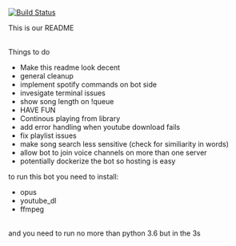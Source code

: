[![Build Status](https://travis-ci.org/ceramey1997/BluesBot.svg?branch=master)](https://travis-ci.org/ceramey1997/BluesBot)

This is our README <br><br>

Things to do <br>
- Make this readme look decent<br>
- general cleanup<br>
- implement spotify commands on bot side<br>
- invesigate terminal issues<br>
- show song length on !queue <br>
- HAVE FUN<br>
- Continous playing from library<br>
- add error handling when youtube download fails<br>
- fix playlist issues<br>
- make song search less sensitive (check for similiarity in words)<br>
- allow bot to join voice channels on more than one server<br>
- potentially dockerize the bot so hosting is easy<br>

to run this bot you need to install: <br>
  - opus <br>
  - youtube_dl <br>
  - ffmpeg <br>
  <br>
 and you need to run no more than python 3.6 but in the 3s <br>
